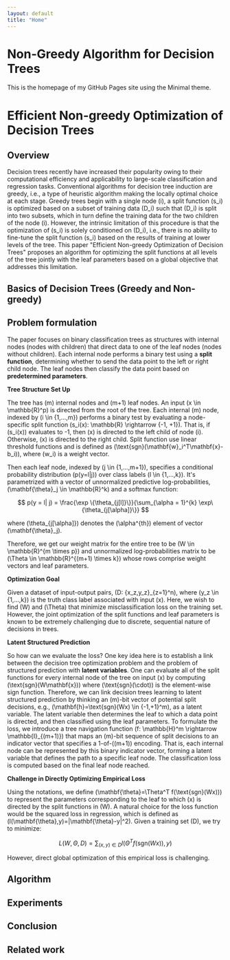 ```yaml
---
layout: default
title: "Home"
---
```


# Non-Greedy Algorithm for Decision Trees

This is the homepage of my GitHub Pages site using the Minimal theme.

# Efficient Non-greedy Optimization of Decision Trees

## Overview

Decision trees recently have increased their popularity owing to their computational efficiency and applicability to large-scale classification and regression tasks. Conventional algorithms for decision tree induction are greedy, i.e., a type of heuristic algorithm making the locally optimal choice at each stage. Greedy trees begin with a single node \(i\), a split function \(s_i\) is optimized based on a subset of training data \(D_i\) such that \(D_i\) is split into two subsets, which in turn define the training data for the two children of the node \(i\). However, the intrinsic limitation of this procedure is that the optimization of \(s_i\) is solely conditioned on \(D_i\), i.e., there is no ability to fine-tune the split function \(s_i\) based on the results of training at lower levels of the tree. This paper "Efficient Non-greedy Optimization of Decision Trees" proposes an algorithm for optimizing the split functions at all levels of the tree jointly with the leaf parameters based on a global objective that addresses this limitation. 

## Basics of Decision Trees (Greedy and Non-greedy)


## Problem formulation 

The paper focuses on binary classification trees as structures with internal nodes (nodes with children) that direct data to one of the leaf nodes (nodes without children). Each internal node performs a binary test using a **split function**, determining whether to send the data point to the left or right child node. The leaf nodes then classify the data point based on **predetermined parameters**.

**Tree Structure Set Up**

The tree has \(m\) internal nodes and \(m+1\) leaf nodes. An input \(x \in \mathbb{R}^p\) is directed from the root of the tree. Each internal \(m\) node, indexed by \(i \in \{1,...,m\}\) performs a binary test by evaluating a node-specific split function \(s_i(x): \mathbb{R} \rightarrow \{-1, +1\}\). That is, if \(s_i(x)\) evaluates to -1, then \(x\) is directed to the left child of node \(i\). Otherwise, \(x\) is directed to the right child. Split function use linear threshold functions and is defined as \(\text{sgn}(\mathbf{w}_i^T\mathbf{x}-b_i)\), where \(w_i\) is a weight vector.

Then each leaf node, indexed by \(j \in \{1,...,m+1\}\), specifies a conditional probability distribution \(p(y=l|j)\) over class labels \(l \in \{1,...,k\}\). It's parametrized with a vector of unnormalized predictive log-probabilities, \(\mathbf{\theta}_j \in \mathbb{R}^k\) and a softmax function:

$$
p(y = l| j) = \frac{\exp \{\theta_{j[l]}\}}{\sum_{\alpha = 1}^{k}  \exp\{\theta_{j[\alpha]}\}}
$$

where \(\theta_{j[\alpha]}\) denotes the \(\alpha^{th}\) element of vector \(\mathbf{\theta}_j\).

Therefore, we get our weight matrix for the entire tree to be \(W \in \mathbb{R}^{m \times p}\) and unnormalized log-probabilities matrix to be \(\Theta \in \mathbb{R}^{(m+1) \times k}\) whose rows comprise weight vectors and leaf parameters. 

**Optimization Goal**

Given a dataset of input-output pairs, \(D: \{x_z,y_z\}_{z=1}^n\), where \(y_z \in \{1,...,k\}\) is the truth class label associated with input \(x\). Here, we wish to find \(W\) and \(\Theta\) that minimize misclassification loss on the training set. However, the joint optimization of the split functions and leaf parameters is known to be extremely challenging due to discrete, sequential nature of decisions in trees.

**Latent Structured Prediction**

So how can we evaluate the loss? One key idea here is to establish a link between the decision tree optimization problem and the problem of structured prediction with **latent variables**. One can evaluate all of the split functions for every internal node of the tree on input \(x\) by computing \(\text{sgn}(W\mathbf{x})\) where \(\text{sgn}(\cdot)\) is the element-wise sign function. Therefore, we can link decision trees learning to latent structured prediction by thinking an \(m\)-bit vector of potential split decisions, e.g., \(\mathbf{h}=\text{sgn}(Wx) \in \{-1,+1\}^m\), as a latent variable. The latent variable then determines the leaf to which a data point is directed, and then classified using the leaf parameters. To formulate the loss, we introduce a tree navigation function \(f: \mathbb{H}^m \rightarrow \mathbb{I}_{(m+1)}\) that maps an \(m\)-bit sequence of split decisions to an indicator vector that specifies a 1-of-\((m+1)\) encoding. That is, each internal node can be represented by this binary indicator vector, forming a latent variable that defines the path to a specific leaf node. The classification loss is computed based on the final leaf node reached.

**Challenge in Directly Optimizing Empirical Loss**

Using the notations, we define \(\mathbf{\theta}=\Theta^T f(\text{sgn}(Wx))\) to represent the parameters corresponding to the leaf to which \(x\) is directed by the split functions in \(W\). A natural choice for the loss function would be the squared loss in regression, which is defined as \(l(\mathbf{\theta},y)=|\mathbf{\theta}-y|^2\). Given a training set \(D\), we try to minimize:

$$
L(W, \Theta, D) = \sum_{(x,y) \in D} l(\Theta^T f (\text{sgn}(Wx)),y)
$$

However, direct global optimization of this empirical loss is challenging. 


## Algorithm

## Experiments

## Conclusion

## Related work 

